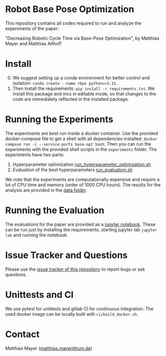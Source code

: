 Robot Base Pose Optimization
============================

This repository contains all codes required to run and analyze the experiments of the paper:

"Decreasing Robotic Cycle Time via Base-Pose Optimization", by Matthias Mayer and Matthias Althoff

Install
=======

0. We suggest setting up a conda environment for better control and isolation: `conda create --name rbpo python==3.11`.
1. Then install the requirements: `pip install -r requirements.txt`. We install this package and mcs in editable mode, so that changes to the code are immediately reflected in the installed package.

Running the Experiments
=======================

The experiments are best run inside a docker container. Use the provided docker-compose file to get a shell with all dependencies installed: `docker compose run -i --service-ports base-opt bash`.
Then you can run the experiments with the provided shell scripts in the `experiments` folder.
The experiments have two parts:

1. Hyperparameter optimization [run_hyperparameter_optimization.sh](experiments/run_hyperparameter_optimization.sh)
2. Evaluation of the best hyperparameters [run_evaluation.sh](experiments/run_evaluation.sh)

We note that the experiments are computationally expensive and require a lot of CPU time and memory (order of 1000 CPU hours).
The results for the analysis are provided in the [data folder](data).

Running the Evaluation
======================

The evaluations for the paper are provided as a [jupyter notebook](tba).
These can be run just by installing the requirements, starting jupyter lab `jupyter lab` and running the notebook.

Issue Tracker and Questions
===========================

Please use the [issue tracker of this repository](https://gitlab.lrz.de/tum-cps/robot-base-pose-optimization/-/issues) to report bugs or ask questions.

Unittests and CI
================

We use pytest for unittests and gitlab CI for continuous integration.
The used docker image can be locally built with `ci/build_docker.sh`.

Contact
=======
Matthias Mayer (matthias.mayer@tum.de)
